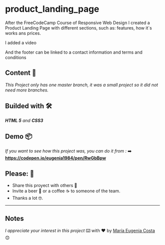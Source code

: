 # product_landing_page
<p>After the FreeCodeCamp Course of Responsive Web Design I created a Product Landing Page with different sections, such as: features, how it´s works ans prices.</p>
<p> I added a video </p>
<p> And the footer can be linked to a contact information and terms and conditions</p>

## Content 🚀
_This Project only has one master branch, it was a small project so it did not need more branches._

## Builded with 🛠️
_**HTML 5** and **CSS3**_

## Demo 📦
_If you want to see how this project was, you can do it from :_ 
:arrow_right: **https://codepen.io/eugenia1984/pen/RwGbBpw**

## Please: 🎁

* Share this proyect with others 📢
* Invite a beer 🍺 or a coffee ☕  to someone of the team. 
* Thanks a lot 🤓.

---
## Notes
_I appreciate your interest in this project_
⌨️ with ❤️ by [María Eugenia Costa](https://github.com/eugenia1984) 😊

